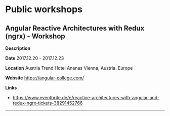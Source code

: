 # Public workshops

## Angular Reactive Architectures with Redux (ngrx) - Workshop

**Description**

**Date**
2017.12.20 - 2017.12.23

**Location**
Austria Trend Hotel Ananas
Vienna, Austria. Europe

**Website**
https://angular-college.com/

**Links**
-  https://www.eventbrite.de/e/reactive-architectures-with-angular-and-redux-ngrx-tickets-38291452766

---
